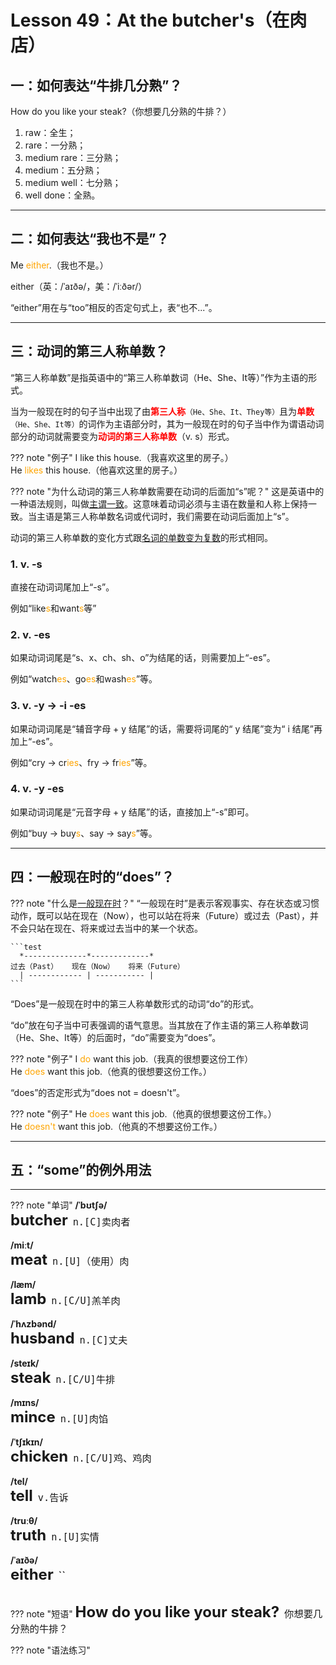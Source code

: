 # Lesson 49：At the butcher's（在肉店）


## 一：如何表达“牛排几分熟”？

How do you like your steak?（你想要几分熟的牛排？）

1. raw：全生；<br>
2. rare：一分熟；<br>
3. medium rare：三分熟；<br>
4. medium：五分熟；<br>
5. medium well：七分熟；<br>
6. well done：全熟。<br>


---
## 二：如何表达“我也不是”？

Me <font color=orange>either</font>.（我也不是。）

either（英：/ˈaɪðə/，美：/ˈiːðər/）

“either”用在与“too”相反的否定句式上，表“也不...”。


---
## 三：动词的第三人称单数？

“第三人称单数”是指英语中的“第三人称单数词（He、She、It等）”作为主语的形式。

当为一般现在时的句子当中出现了由<font color=red>**第三人称**</font>`（He、She、It、They等）`且为<font color=red>**单数**</font>`（He、She、It等）`的词作为主语部分时，其为一般现在时的句子当中作为谓语动词部分的动词就需要变为<font color=red>**动词的第三人称单数**</font>（v. s）形式。

??? note "例子"
    I like this house.（我喜欢这里的房子。）<br>
    He <font color=orange>likes</font> this house.（他喜欢这里的房子。）<br>


??? note "为什么动词的第三人称单数需要在动词的后面加“s”呢？"
    这是英语中的一种语法规则，叫做<a href="https://baike.baidu.com/item/%E4%B8%BB%E8%B0%93%E4%B8%80%E8%87%B4/1526827" target="_blank">主谓一致</a>。这意味着动词必须与主语在数量和人称上保持一致。当主语是第三人称单数名词或代词时，我们需要在动词后面加上“s”。


动词的第三人称单数的变化方式跟[名词的单数变为复数](./Lesson-15.md#_2)的形式相同。

### 1. v. -s

直接在动词词尾加上“-s”。

例如“like<font color=orange>s</font>和want<font color=orange>s</font>等”


### 2. v. -es

如果动词词尾是“s、x、ch、sh、o”为结尾的话，则需要加上“-es”。

例如“watch<font color=orange>es</font>、go<font color=orange>es</font>和wash<font color=orange>es</font>”等。


### 3. v. -y → -i -es

如果动词词尾是“辅音字母 + y 结尾”的话，需要将词尾的“ y 结尾”变为“ i 结尾”再加上“-es”。

例如“cry → cr<font color=orange>ies</font>、fry → fr<font color=orange>ies</font>”等。


### 4. v. -y -es

如果动词词尾是“元音字母 + y 结尾”的话，直接加上“-s”即可。

例如“buy → buy<font color=orange>s</font>、say → say<font color=orange>s</font>”等。


---
## 四：一般现在时的“does”？

??? note "什么是[一般现在时](./Lesson-47.md)？"
    “一般现在时”是表示客观事实、存在状态或习惯动作，既可以站在现在（Now），也可以站在将来（Future）或过去（Past），并不会只站在现在、将来或过去当中的某一个状态。

    ```test
      *--------------*-------------*
    过去（Past）   现在（Now）   将来（Future）
      | ------------ | ----------- |
    ```

“Does”是一般现在时中的第三人称单数形式的动词“do”的形式。

“do”放在句子当中可表强调的语气意思。当其放在了作主语的第三人称单数词（He、She、It等）的后面时，“do”需要变为“does”。

??? note "例子"
    I <font color=orange>do</font> want this job.（我真的很想要这份工作）<br>
    He <font color=orange>does</font> want this job.（他真的很想要这份工作。）<br>


“does”的否定形式为“does not = doesn't”。

??? note "例子"
    He <font color=orange>does</font> want this job.（他真的很想要这份工作。）<br>
    He <font color=orange>doesn't</font> want this job.（他真的不想要这份工作。）<br>


---
## 五：“some”的例外用法








---
??? note "单词"
    **/ˈbʊtʃə/**<br>
    <font size=5>**butcher**</font>&nbsp;&nbsp;<font size=4>`n.[C]卖肉者`</font><br>
    <br>
    **/miːt/**<br>
    <font size=5>**meat**</font>&nbsp;&nbsp;<font size=4>`n.[U]（使用）肉`</font><br>
    <br>
    **/læm/**<br>
    <font size=5>**lamb**</font>&nbsp;&nbsp;<font size=4>`n.[C/U]羔羊肉`</font><br>
    <br>
    **/ˈhʌzbənd/**<br>
    <font size=5>**husband**</font>&nbsp;&nbsp;<font size=4>`n.[C]丈夫`</font><br>
    <br>
    **/steɪk/**<br>
    <font size=5>**steak**</font>&nbsp;&nbsp;<font size=4>`n.[C/U]牛排`</font><br>
    <br>
    **/mɪns/**<br>
    <font size=5>**mince**</font>&nbsp;&nbsp;<font size=4>`n.[U]肉馅`</font><br>
    <br>
    **/ˈtʃɪkɪn/**<br>
    <font size=5>**chicken**</font>&nbsp;&nbsp;<font size=4>`n.[C/U]鸡、鸡肉`</font><br>
    <br>
    **/tel/**<br>
    <font size=5>**tell**</font>&nbsp;&nbsp;<font size=4>`v.告诉`</font><br>
    <br>
    **/truːθ/**<br>
    <font size=5>**truth**</font>&nbsp;&nbsp;<font size=4>`n.[U]实情`</font><br>
    <br>
    **/ˈaɪðə/**<br>
    <font size=5>**either**</font>&nbsp;&nbsp;<font size=4>``</font><br>
    <br>


??? note "短语"
    <font size=5>**How do you like your steak?**</font>&nbsp;&nbsp;<font size=4>`你想要几分熟的牛排？`</font><br>


??? note "语法练习"

